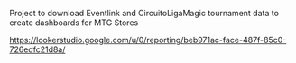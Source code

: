 Project to download Eventlink and CircuitoLigaMagic tournament data to create dashboards for MTG Stores

https://lookerstudio.google.com/u/0/reporting/beb971ac-face-487f-85c0-726edfc21d8a/
